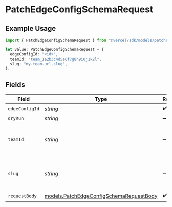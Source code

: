 # PatchEdgeConfigSchemaRequest

## Example Usage

```typescript
import { PatchEdgeConfigSchemaRequest } from "@vercel/sdk/models/patchedgeconfigschemaop.js";

let value: PatchEdgeConfigSchemaRequest = {
  edgeConfigId: "<id>",
  teamId: "team_1a2b3c4d5e6f7g8h9i0j1k2l",
  slug: "my-team-url-slug",
};
```

## Fields

| Field                                                                                    | Type                                                                                     | Required                                                                                 | Description                                                                              | Example                                                                                  |
| ---------------------------------------------------------------------------------------- | ---------------------------------------------------------------------------------------- | ---------------------------------------------------------------------------------------- | ---------------------------------------------------------------------------------------- | ---------------------------------------------------------------------------------------- |
| `edgeConfigId`                                                                           | *string*                                                                                 | :heavy_check_mark:                                                                       | N/A                                                                                      |                                                                                          |
| `dryRun`                                                                                 | *string*                                                                                 | :heavy_minus_sign:                                                                       | N/A                                                                                      |                                                                                          |
| `teamId`                                                                                 | *string*                                                                                 | :heavy_minus_sign:                                                                       | The Team identifier to perform the request on behalf of.                                 | team_1a2b3c4d5e6f7g8h9i0j1k2l                                                            |
| `slug`                                                                                   | *string*                                                                                 | :heavy_minus_sign:                                                                       | The Team slug to perform the request on behalf of.                                       | my-team-url-slug                                                                         |
| `requestBody`                                                                            | [models.PatchEdgeConfigSchemaRequestBody](../models/patchedgeconfigschemarequestbody.md) | :heavy_check_mark:                                                                       | N/A                                                                                      |                                                                                          |